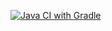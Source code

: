 [![Java CI with Gradle](https://github.com/KseniyaKlimova/selenid/actions/workflows/gradle.yml/badge.svg)](https://github.com/KseniyaKlimova/selenid/actions/workflows/gradle.yml)